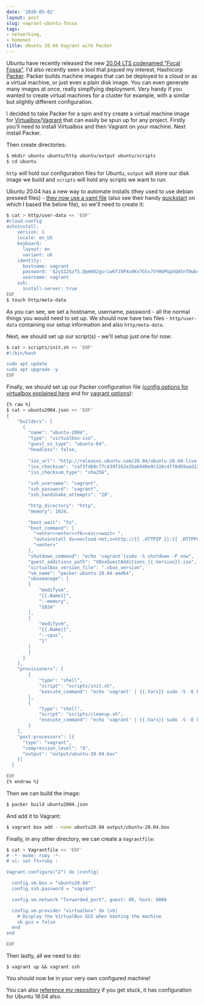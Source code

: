 ```yaml
---
date: '2020-05-02'
layout: post
slug: vagrant-ubuntu-fossa
tags:
- networking,
- homenet
title: Ubuntu 20.04 Vagrant with Packer
---
```


Ubuntu have recently released the new [20.04 LTS codenamed "Focal Fossa"][fossa].
I'd also recently seen a tool that piqued my interest, Hashicorp [Packer][]. Packer 
builds machine images that can be deployed to a cloud or as a virtual machine, or 
just even a plain disk image. You can even generate many images at once, really 
simplfying deployment. Very handy if you wanted to create virtual machines for a 
cluster for example, with a similar but slightly different configuration.


I decided to take Packer for a spin and try create a virtual machine image for 
[Virtualbox][]/[Vagrant][] that can easily be spun up for any project. Firstly you'll
need to install Virtualbox and then Vagrant on your machine. Next install 
Packer.

Then create directories:
```sh
$ mkdir ubuntu ubuntu/http ubuntu/output ubuntu/scripts
$ cd ubuntu
```

`http` will hold our configuration files for Ubuntu, `output` will store our 
disk image we build and `scripts` will hold any scripts we want to run.

Ubuntu 20.04 has a new way to automate installs (they used to use debian preseed 
files) - [they now use a yaml file][ubuntu-auto-install] (also see their handy [quickstart][ubuntu-auto-quickstart] on which I based the below file), so we'll need to create it:
```sh
$ cat > http/user-data << 'EOF'
#cloud-config
autoinstall:
    version: 1
    locale: en_US
    keyboard:
      layout: en
      variant: uk
    identity:
      hostname: vagrant
      password: '$2y$12$zfS.Dpm682guriw6fJ5PXu4Kv7GSs7VYHUPGphQdSnT0wb4Rt1tVS'
      username: vagrant
    ssh:
      install-server: true
EOF
$ touch http/meta-data
```

As you can see, we set a hostname, username, password - all the normal things you 
would need to set up. We should now have two files - `http/user-data` containing 
our setup information and also `http/meta-data`.


Next, we should set up our script(s) - we'll setup just one for now:
```sh
$ cat > scripts/init.sh << 'EOF'
#!/bin/bash

sudo apt update
sudo apt upgrade -y
EOF
```

Finally, we should set up our Packer configuration file 
([config options for virtualbox explained here][packer-virtualbox] and 
for [vagrant options][packer-vagrant]):

```sh
{% raw %}
$ cat > ubuntu2004.json << 'EOF'
{
    "builders": [
      {
        "name": "ubuntu-2004",
        "type": "virtualbox-iso",
        "guest_os_type": "ubuntu-64",
        "headless": false,
  
        "iso_url": "http://releases.ubuntu.com/20.04/ubuntu-20.04-live-server-amd64.iso",
        "iso_checksum": "caf3fd69c77c439f162e2ba6040e9c320c4ff0d69aad1340a514319a9264df9f",
        "iso_checksum_type": "sha256",
  
        "ssh_username": "vagrant",
        "ssh_password": "vagrant",
        "ssh_handshake_attempts": "20",

        "http_directory": "http",
        "memory": 1024,

        "boot_wait": "5s",
        "boot_command": [
          "<enter><enter><f6><esc><wait> ",
          "autoinstall ds=nocloud-net;s=http://{{ .HTTPIP }}:{{ .HTTPPort }}/",
          "<enter>"
        ],
        "shutdown_command": "echo 'vagrant'|sudo -S shutdown -P now",
        "guest_additions_path": "VBoxGuestAdditions_{{.Version}}.iso",
        "virtualbox_version_file": ".vbox_version",
        "vm_name": "packer-ubuntu-20.04-amd64",
        "vboxmanage": [
        [
            "modifyvm",
            "{{.Name}}",
            "--memory",
            "1024"
        ],
        [
            "modifyvm",
            "{{.Name}}",
            "--cpus",
            "1"
        ]
        ]
      }
    ],
    "provisioners": [
        {
            "type": "shell",
            "script": "scripts/init.sh",
            "execute_command": "echo 'vagrant' | {{.Vars}} sudo -S -E bash '{{.Path}}'"
        },
        {
            "type": "shell",
            "script": "scripts/cleanup.sh",
            "execute_command": "echo 'vagrant' | {{.Vars}} sudo -S -E bash '{{.Path}}'"
        }    
    ],
    "post-processors": [{
      "type": "vagrant",
      "compression_level": "8",
      "output": "output/ubuntu-20.04.box"
    }]
  }

EOF
{% endraw %} 
```

Then we can build the image:
```sh
$ packer build ubuntu2004.json
```

And add it to Vagrant:
```sh
$ vagrant box add --name ubuntu20.04 output/ubuntu-20.04.box
```

Finally, in any other directory, we can create a `Vagrantfile`:
```sh
$ cat > Vagrantfile << 'EOF'
# -*- mode: ruby -*-
# vi: set ft=ruby :

Vagrant.configure("2") do |config|

  config.vm.box = "ubuntu20.04"
  config.ssh.password = "vagrant"

  config.vm.network "forwarded_port", guest: 80, host: 8080

  config.vm.provider "virtualbox" do |vb|
    # Display the VirtualBox GUI when booting the machine
    vb.gui = false
  end
end

EOF
```

Then lastly, all we need to do:
```
$ vagrant up && vagrant ssh
```

You should now be in your very own configured machine! 

You can also [reference my repository][repo] if you get stuck, it has configuration 
for Ubuntu 18.04 also. 

[fossa]: http://cdimage.ubuntu.com/ubuntu/releases/focal/release/
[Packer]: https://packer.io
[Virtualbox]: https://www.virtualbox.org/
[Vagrant]: https://www.vagrantup.com/
[ubuntu-auto-install]: https://wiki.ubuntu.com/FoundationsTeam/AutomatedServerInstalls
[ubuntu-auto-quickstart]: https://wiki.ubuntu.com/FoundationsTeam/AutomatedServerInstalls/QuickStart
[packer-virtualbox]: https://www.packer.io/docs/builders/virtualbox-iso.html
[packer-vagrant]: https://www.packer.io/docs/builders/vagrant/
[repo]: https://github.com/dueyfinster/packer/tree/01a97455686fcee1776f5c4d7d32504a6f71b5f8/ubuntu